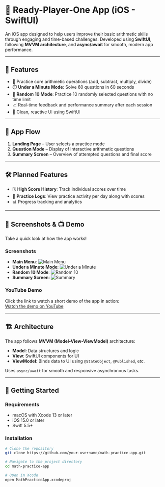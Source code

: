 # 📱 Ready-Player-One App (iOS - SwiftUI)

An iOS app designed to help users improve their basic arithmetic skills through engaging and time-based challenges. Developed using **SwiftUI**, following  **MVVM architecture**, and **async/await** for smooth, modern app performance.

---

## 🚀 Features

- 🧠 Practice core arithmetic operations (add, subtract, multiply, divide)
- ⏱️ **Under a Minute Mode**: Solve 60 questions in 60 seconds
- 🎯 **Random 10 Mode**: Practice 10 randomly selected questions with no time limit
- 📈 Real-time feedback and performance summary after each session
- 🧩 Clean, reactive UI using SwiftUI

---

## 🧭 App Flow

1. **Landing Page** – User selects a practice mode
2. **Question Mode** – Display of interactive arithmetic questions
3. **Summary Screen** – Overview of attempted questions and final score

---

## 🛠️ Planned Features

- 🗓️ **High Score History**: Track individual scores over time
- 📅 **Practice Logs**: View practice activity per day along with scores
- 📊 Progress tracking and analytics

---

## 📸 Screenshots & 📺 Demo

Take a quick look at how the app works!

### Screenshots
- **Main Menu**: ![Main Menu](https://github.com/rajmishra-47/Ready-Player-One/blob/main/MainMenu.png)
- **Under a Minute Mode**: ![Under a Minute](https://github.com/rajmishra-47/Ready-Player-One/blob/main/Under-A-Minute.png)
- **Random 10 Mode**: ![Random 10](https://github.com/rajmishra-47/Ready-Player-One/blob/main/Random-10.png)
- **Summary Screen**: ![Summary](https://github.com/rajmishra-47/Ready-Player-One/blob/main/Summary.png)


### YouTube Demo
Click the link to watch a short demo of the app in action:  
[Watch the demo on YouTube](https://www.youtube.com/watch?v=3pTyVNcm_bE&ab_channel=RajnandanMishra)

---

## 🏗️ Architecture

The app follows **MVVM (Model-View-ViewModel)** architecture:

- **Model**: Data structures and logic
- **View**: SwiftUI components for UI
- **ViewModel**: Binds data to UI using `@StateObject`, `@Published`, etc.

Uses `async/await` for smooth and responsive asynchronous tasks.

---

## 📲 Getting Started

### Requirements

- macOS with Xcode 13 or later
- iOS 15.0 or later
- Swift 5.5+

### Installation

```bash
# Clone the repository
git clone https://github.com/your-username/math-practice-app.git

# Navigate to the project directory
cd math-practice-app

# Open in Xcode
open MathPracticeApp.xcodeproj
